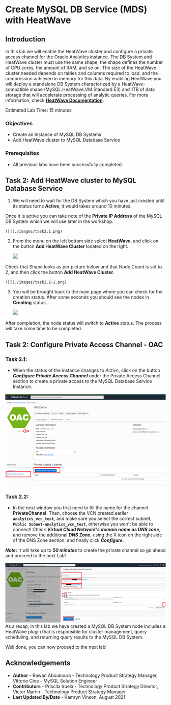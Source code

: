 # Create MySQL DB Service (MDS) with HeatWave 

## Introduction

In this lab we will enable the HeatWave cluster and configure a private access channel for the Oracle Analytics instance.
The DB System and HeatWave cluster must use the same shape, the shape defines the number of CPU cores, the amount of RAM, and so on. The size of the HeatWave cluster needed depends on tables and columns required to load, and the compression achieved in memory for this data.
By enabling HeatWave you will deploy a standalone DB System characterized by a HeatWave-compatible shape (MySQL.HeatWave.VM.Standard.E3) and 1TB of data storage that will accelerate processing of analytic queries. For more information, check **[HeatWave Documentation](https://docs.oracle.com/en-us/iaas/mysql-database/doc/heatwave1.html#GUID-9401C69A-B379-48EB-B96C-56462C23E4FD)**. 

Estimated Lab Time: 15 minutes

### Objectives

-  Create an Instance of MySQL DB Systems
-  Add HeatWave cluster to MySQL Database Service

### Prerequisites

  - All previous labs have been successfully completed.

## **Task 2:** Add HeatWave cluster to MySQL Database Service

1. We will need to wait for the DB System which you have just created until its status turns  **Active**, it would takes around 10 minutes.

 Once it is active you can take note of the **Private IP Address** of the MySQL DB System which we will use later in the workshop.

    ![](./images/task2.1.png)

2. From the menu on the left bottom side select **HeatWave**, and click on the button **Add HeatWave Cluster** located on the right.
  
    ![](./images/task2.2.png)

  Check that Shape looks as per picture below and that Node Count is set to 2, and then click the button **Add HeatWave Cluster**.

    ![](./images/task2.2-1.png)

3. You will be brought back to the main page where you can check for the creation status. After some seconds you should see the nodes in **Creating** status.
  
    ![](./images/task2.3.png)

  After completion, the node status will switch to **Active** status. The process will take some time to be completed. 

## **Task 2:** Configure Private Access Channel - OAC


### **Task 2.1:**
- When the status of the instance changes to _Active_, click on the button _**Configure Private Access Channel**_ under the Private Access Channel section to create a private access to the MySQL Database Service Instance.

![](./images/task4.4.png)

### **Task 2.2:**
- In the next window you first need to fill the name for the channel **PrivateChannel**. Then, choose the VCN created earlier **`analytics_vcn_test`**, and make sure you select the correct subnet, **`Public Subnet-analytics_vcn_test`**, otherwise you won't be able to connect!
Check _**Virtual Cloud Network's domain name as DNS zone**_, and remove the additional _**DNS Zone**_, using the X icon on the right side of the DNS Zone section, and finally click _**Configure**_.  

_**Note:**_ It will take up to _**50 minutes**_ to create the private channel so go ahead and proceed to the next Lab! 

![](./images/task4.5.png)
As a recap, in this lab we have created a MySQL DB System node includes a HeatWave plugin that is responsible for cluster management, query scheduling, and returning query results to the MySQL DB System. 
 
Well done, you can now proceed to the next lab!



## Acknowledgements
- **Author** - Rawan Aboukoura - Technology Product Strategy Manager, Vittorio Cioe - MySQL Solution Engineer
- **Contributors** - Priscila Iruela - Technology Product Strategy Director, Victor Martin - Technology Product Strategy Manager 
- **Last Updated By/Date** - Kamryn Vinson, August 2021